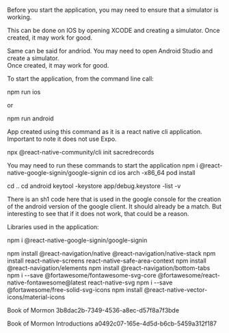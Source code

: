 Before you start the application, you may need to ensure that a simulator is working.

This can be done on IOS by opening XCODE and creating a simulator.  Once created, it 
may work for good.

Same can be said for andriod.  You may need to open Android Studio and create a simulator.  
Once created, it may work for good.

To start the application, from the command line call:

npm run ios

or 

npm run android


App created using this command as it is a react native cli application.  Important to note it
does not use Expo.

npx @react-native-community/cli init sacredrecords

You may need to run these commands to start the application
npm i @react-native-google-signin/google-signin
cd ios
arch -x86_64 pod install

cd ..
cd android
keytool -keystore app/debug.keystore -list -v

There is an sh1 code here that is used in the google console for the creation of the android
version of the google client.  It should already be a match.  But interesting to see that if
it does not work, that could be a reason.

Libraries used in the application:


npm i @react-native-google-signin/google-signin

npm install @react-navigation/native @react-navigation/native-stack
npm install react-native-screens react-native-safe-area-context
npm install @react-navigation/elements
npm install @react-navigation/bottom-tabs
npm i --save @fortawesome/fontawesome-svg-core @fortawesome/react-native-fontawesome@latest react-native-svg
npm i --save @fortawesome/free-solid-svg-icons
npm install @react-native-vector-icons/material-icons

Book of Mormon
3b8dac2b-7349-4536-a8ec-d57f8a7f3bde

Book of Mormon Introductions
a0492c07-165e-4d5d-b6cb-5459a312f187

